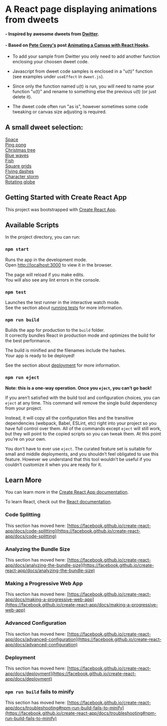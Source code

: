 # A React page displaying animations from dweets

#### - Inspired by awesome dweets from [Dwitter](https://dwitter.net).

#### - Based on [Pete Corey's](https://www.petecorey.com) post [Animating a Canvas with React Hooks](https://www.petecorey.com/blog/2019/08/19/animating-a-canvas-with-react-hooks/).


- To add your sample from Dwitter you only need to add another function enclosing your choosen dweet code. 

- Javascript from dweet code samples is enclosed in a "u(t)" function (see examples under `useEffect` in `dweet.js`).   

- Since only the function named u(t) is run, you will need to name your function "u(t)" and rename to something else the previous u(t) (or just delete it).

- The dweet code often run "as is", however sometimes some code tweaking or canvas size adjusting is required.

## A small dweet selection:
[Space](https://dwitter.net/d/5165)  
[Ping pong](https://dwitter.net/d/135)  
[Christmas tree](https://dwitter.net/d/3760)  
[Blue waves](https://dwitter.net/d/1978)  
[Fish](https://dwitter.net/d/1829)  
[Square grids](https://dwitter.net/d/701)  
[Flying dashes](https://dwitter.net/d/23030)  
[Character storm](https://dwitter.net/d/8020)  
[Rotating globe](https://dwitter.net/d/5600)  


## Getting Started with Create React App

This project was bootstrapped with [Create React App](https://github.com/facebook/create-react-app).

## Available Scripts

In the project directory, you can run:

### `npm start`

Runs the app in the development mode.\
Open [http://localhost:3000](http://localhost:3000) to view it in the browser.

The page will reload if you make edits.\
You will also see any lint errors in the console.

### `npm test`

Launches the test runner in the interactive watch mode.\
See the section about [running tests](https://facebook.github.io/create-react-app/docs/running-tests) for more information.

### `npm run build`

Builds the app for production to the `build` folder.\
It correctly bundles React in production mode and optimizes the build for the best performance.

The build is minified and the filenames include the hashes.\
Your app is ready to be deployed!

See the section about [deployment](https://facebook.github.io/create-react-app/docs/deployment) for more information.

### `npm run eject`

**Note: this is a one-way operation. Once you `eject`, you can’t go back!**

If you aren’t satisfied with the build tool and configuration choices, you can `eject` at any time. This command will remove the single build dependency from your project.

Instead, it will copy all the configuration files and the transitive dependencies (webpack, Babel, ESLint, etc) right into your project so you have full control over them. All of the commands except `eject` will still work, but they will point to the copied scripts so you can tweak them. At this point you’re on your own.

You don’t have to ever use `eject`. The curated feature set is suitable for small and middle deployments, and you shouldn’t feel obligated to use this feature. However we understand that this tool wouldn’t be useful if you couldn’t customize it when you are ready for it.

## Learn More

You can learn more in the [Create React App documentation](https://facebook.github.io/create-react-app/docs/getting-started).

To learn React, check out the [React documentation](https://reactjs.org/).

### Code Splitting

This section has moved here: [https://facebook.github.io/create-react-app/docs/code-splitting](https://facebook.github.io/create-react-app/docs/code-splitting)

### Analyzing the Bundle Size

This section has moved here: [https://facebook.github.io/create-react-app/docs/analyzing-the-bundle-size](https://facebook.github.io/create-react-app/docs/analyzing-the-bundle-size)

### Making a Progressive Web App

This section has moved here: [https://facebook.github.io/create-react-app/docs/making-a-progressive-web-app](https://facebook.github.io/create-react-app/docs/making-a-progressive-web-app)

### Advanced Configuration

This section has moved here: [https://facebook.github.io/create-react-app/docs/advanced-configuration](https://facebook.github.io/create-react-app/docs/advanced-configuration)

### Deployment

This section has moved here: [https://facebook.github.io/create-react-app/docs/deployment](https://facebook.github.io/create-react-app/docs/deployment)

### `npm run build` fails to minify

This section has moved here: [https://facebook.github.io/create-react-app/docs/troubleshooting#npm-run-build-fails-to-minify](https://facebook.github.io/create-react-app/docs/troubleshooting#npm-run-build-fails-to-minify)
